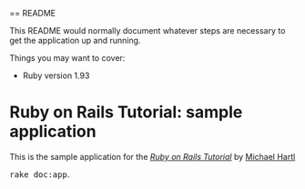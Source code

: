 == README

This README would normally document whatever steps are necessary to get the
application up and running.

Things you may want to cover:

* Ruby version 1.93

# Ruby on Rails Tutorial: sample application

This is the sample application for
the [*Ruby on Rails Tutorial*](http://railstutorial.org/)
by [Michael Hartl](http://michaelhartl.com/)


<tt>rake doc:app</tt>.
